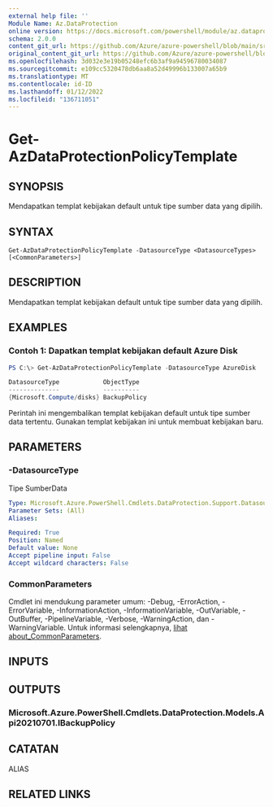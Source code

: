 ```yaml
---
external help file: ''
Module Name: Az.DataProtection
online version: https://docs.microsoft.com/powershell/module/az.dataprotection/get-azdataprotectionpolicytemplate
schema: 2.0.0
content_git_url: https://github.com/Azure/azure-powershell/blob/main/src/DataProtection/help/Get-AzDataProtectionPolicyTemplate.md
original_content_git_url: https://github.com/Azure/azure-powershell/blob/main/src/DataProtection/help/Get-AzDataProtectionPolicyTemplate.md
ms.openlocfilehash: 3d032e3e19b05248efc6b3af9a94596780034087
ms.sourcegitcommit: e109cc5320478db6aa8a52d49996b133007a65b9
ms.translationtype: MT
ms.contentlocale: id-ID
ms.lasthandoff: 01/12/2022
ms.locfileid: "136711051"
---
```

# Get-AzDataProtectionPolicyTemplate

## SYNOPSIS
Mendapatkan templat kebijakan default untuk tipe sumber data yang dipilih.

## SYNTAX

```
Get-AzDataProtectionPolicyTemplate -DatasourceType <DatasourceTypes> [<CommonParameters>]
```

## DESCRIPTION
Mendapatkan templat kebijakan default untuk tipe sumber data yang dipilih.

## EXAMPLES

### Contoh 1: Dapatkan templat kebijakan default Azure Disk
```powershell
PS C:\> Get-AzDataProtectionPolicyTemplate -DatasourceType AzureDisk

DatasourceType            ObjectType
--------------            ----------
{Microsoft.Compute/disks} BackupPolicy
```

Perintah ini mengembalikan templat kebijakan default untuk tipe sumber data tertentu.
Gunakan templat kebijakan ini untuk membuat kebijakan baru.

## PARAMETERS

### -DatasourceType
Tipe SumberData

```yaml
Type: Microsoft.Azure.PowerShell.Cmdlets.DataProtection.Support.DatasourceTypes
Parameter Sets: (All)
Aliases:

Required: True
Position: Named
Default value: None
Accept pipeline input: False
Accept wildcard characters: False
```

### CommonParameters
Cmdlet ini mendukung parameter umum: -Debug, -ErrorAction, -ErrorVariable, -InformationAction, -InformationVariable, -OutVariable, -OutBuffer, -PipelineVariable, -Verbose, -WarningAction, dan -WarningVariable. Untuk informasi selengkapnya, [lihat about_CommonParameters](http://go.microsoft.com/fwlink/?LinkID=113216).

## INPUTS

## OUTPUTS

### Microsoft.Azure.PowerShell.Cmdlets.DataProtection.Models.Api20210701.IBackupPolicy

## CATATAN

ALIAS

## RELATED LINKS


